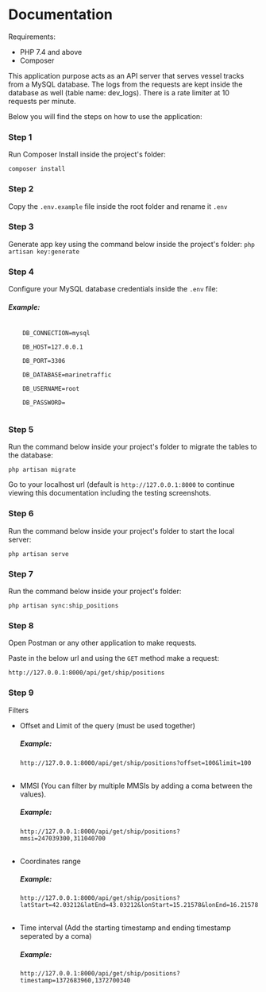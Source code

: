 <h1>Documentation</h1>

Requirements:

<ul>
    <li>PHP 7.4 and above</li>
    <li>Composer</li>
</ul>

<p>
    This application purpose acts as an API server that serves vessel tracks from a MySQL database.
    The logs from the requests are kept inside the database as well (table name: dev_logs).
    There is a rate limiter at 10 requests per minute.

Below you will find the steps on how to use the application:
</p>

<h3>Step 1</h3>
<p>Run Composer Install inside the project's folder:</p>
<code>composer install</code>


<h3>Step 2</h3>
<p>
    Copy the <code>.env.example</code> file inside the root folder and rename it <code>.env</code>
</p>

<h3>Step 3</h3>
<p>
    Generate app key using the command below inside the project's folder:
    <code>php artisan key:generate</code>
</p>


<h3>Step 4</h3>
<p>
    Configure your MySQL database credentials inside the <code>.env</code> file:
    <h5>Example:</h5>
</p>
<code>
    DB_CONNECTION=mysql<br>
    DB_HOST=127.0.0.1<br>
    DB_PORT=3306<br>
    DB_DATABASE=marinetraffic<br>
    DB_USERNAME=root<br>
    DB_PASSWORD=<br>
</code>

<h3>Step 5</h3>
<p>Run the command below inside your project's folder to migrate the tables to the database:</p>
<code>php artisan migrate</code>

<p>Go to your localhost url (default is <code>http://127.0.0.1:8000</code> to continue viewing this documentation including the testing screenshots.</p>

<h3>Step 6</h3>
<p>Run the command below inside your project's folder to start the local server:</p>
<code>php artisan serve</code>

<h3>Step 7</h3>
<p>Run the command below inside your project's folder:</p>
<code>php artisan sync:ship_positions</code>

<h3>Step 8</h3>
<p>Open Postman or any other application to make requests.</p>
<p>Paste in the below url and using the <code>GET</code> method make a request:</p>
<code>http://127.0.0.1:8000/api/get/ship/positions</code>

<h3>Step 9</h3>
<p>Filters</p>
<ul>
    <li>
        Offset and Limit of the query (must be used together)
        <h5>Example:</h5>
        <code>http://127.0.0.1:8000/api/get/ship/positions?offset=100&limit=100</code>
    </li>
    <li style="margin-top: 30px;">
        MMSI (You can filter by multiple MMSIs by adding a coma between the values).
        <h5>Example:</h5>
        <code>http://127.0.0.1:8000/api/get/ship/positions?mmsi=247039300,311040700</code>
    </li>
    <li style="margin-top: 30px;">
        Coordinates range
        <h5>Example:</h5>
        <code>http://127.0.0.1:8000/api/get/ship/positions?latStart=42.03212&latEnd=43.03212&lonStart=15.21578&lonEnd=16.21578</code>
    </li>
    <li style="margin-top: 30px;">
        Time interval (Add the starting timestamp and ending timestamp seperated by a coma)
        <h5>Example:</h5>
        <code>http://127.0.0.1:8000/api/get/ship/positions?timestamp=1372683960,1372700340</code>
    </li>
</ul>
